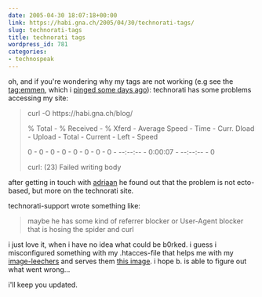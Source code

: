```yaml
---
date: 2005-04-30 18:07:18+00:00
link: https://habi.gna.ch/2005/04/30/technorati-tags/
slug: technorati-tags
title: technorati tags
wordpress_id: 781
categories:
- technospeak
---
```



oh, and if you're wondering why my tags are not working (e.g see the [tag:emmen](http://www.technorati.com/tag/emmen), which i [pinged some days ago](https://habi.gna.ch/blog/archives/000581.html)): technorati has some problems accessing my site:


<blockquote>
curl -O https://habi.gna.ch/blog/
  
% Total - % Received - % Xferd - Average Speed - Time - Curr. Dload - Upload - Total - Current - Left - Speed
  
0 - 0 - 0 - 0 - 0 - 0 - 0 - 0 - --:--:-- - 0:00:07 - --:--:-- - 0
  
curl: (23) Failed writing body
</blockquote>


after getting in touch with [adriaan](http://ecto.kung-foo.tv/) he found out that the problem is not ecto-based, but more on the technorati site.
  
technorati-support wrote something like:


<blockquote>
maybe he has some kind of referrer blocker or User-Agent blocker that is hosing the spider and curl
</blockquote>


i just love it, when i have no idea what could be b0rked. i guess i misconfigured something with my .htacces-file that helps me with my [image-leechers](http://www.spotleid.de/forum/chilli-con-zert/11706-800.html) and serves them [this image](https://habi.gna.ch/bad.jpeg). i hope b. is able to figure out what went wrong...
  
i'll keep you updated.


